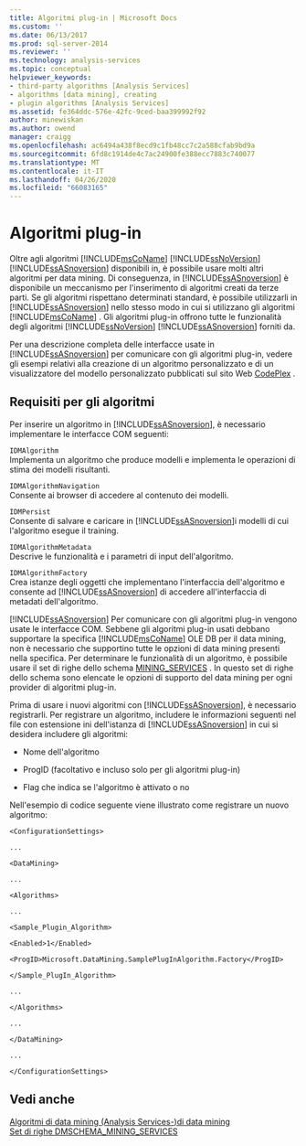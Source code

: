 ```yaml
---
title: Algoritmi plug-in | Microsoft Docs
ms.custom: ''
ms.date: 06/13/2017
ms.prod: sql-server-2014
ms.reviewer: ''
ms.technology: analysis-services
ms.topic: conceptual
helpviewer_keywords:
- third-party algorithms [Analysis Services]
- algorithms [data mining], creating
- plugin algorithms [Analysis Services]
ms.assetid: fe364ddc-576e-42fc-9ced-baa399992f92
author: minewiskan
ms.author: owend
manager: craigg
ms.openlocfilehash: ac6494a438f8ecd9c1fb48cc7c2a588cfab9bd9a
ms.sourcegitcommit: 6fd8c1914de4c7ac24900fe388ecc7883c740077
ms.translationtype: MT
ms.contentlocale: it-IT
ms.lasthandoff: 04/26/2020
ms.locfileid: "66083165"
---
```

# <a name="plugin-algorithms"></a>Algoritmi plug-in
  Oltre agli algoritmi [!INCLUDE[msCoName](../../includes/msconame-md.md)] [!INCLUDE[ssNoVersion](../../includes/ssnoversion-md.md)] [!INCLUDE[ssASnoversion](../../includes/ssasnoversion-md.md)] disponibili in, è possibile usare molti altri algoritmi per data mining. Di conseguenza, in [!INCLUDE[ssASnoversion](../../includes/ssasnoversion-md.md)] è disponibile un meccanismo per l'inserimento di algoritmi creati da terze parti. Se gli algoritmi rispettano determinati standard, è possibile utilizzarli in [!INCLUDE[ssASnoversion](../../includes/ssasnoversion-md.md)] nello stesso modo in cui si utilizzano gli algoritmi [!INCLUDE[msCoName](../../includes/msconame-md.md)] . Gli algoritmi plug-in offrono tutte le funzionalità degli algoritmi [!INCLUDE[ssNoVersion](../../includes/ssnoversion-md.md)] [!INCLUDE[ssASnoversion](../../includes/ssasnoversion-md.md)] forniti da.  
  
 Per una descrizione completa delle interfacce usate in [!INCLUDE[ssASnoversion](../../includes/ssasnoversion-md.md)] per comunicare con gli algoritmi plug-in, vedere gli esempi relativi alla creazione di un algoritmo personalizzato e di un visualizzatore del modello personalizzato pubblicati sul sito Web [CodePlex](https://go.microsoft.com/fwlink/?LinkID=87843) .  
  
## <a name="algorithm-requirements"></a>Requisiti per gli algoritmi  
 Per inserire un algoritmo in [!INCLUDE[ssASnoversion](../../includes/ssasnoversion-md.md)], è necessario implementare le interfacce COM seguenti:  
  
 `IDMAlgorithm`  
 Implementa un algoritmo che produce modelli e implementa le operazioni di stima dei modelli risultanti.  
  
 `IDMAlgorithmNavigation`  
 Consente ai browser di accedere al contenuto dei modelli.  
  
 `IDMPersist`  
 Consente di salvare e caricare in [!INCLUDE[ssASnoversion](../../includes/ssasnoversion-md.md)]i modelli di cui l'algoritmo esegue il training.  
  
 `IDMAlgorithmMetadata`  
 Descrive le funzionalità e i parametri di input dell'algoritmo.  
  
 `IDMAlgorithmFactory`  
 Crea istanze degli oggetti che implementano l'interfaccia dell'algoritmo e consente ad [!INCLUDE[ssASnoversion](../../includes/ssasnoversion-md.md)] di accedere all'interfaccia di metadati dell'algoritmo.  
  
 [!INCLUDE[ssASnoversion](../../includes/ssasnoversion-md.md)] Per comunicare con gli algoritmi plug-in vengono usate le interfacce COM. Sebbene gli algoritmi plug-in usati debbano supportare la specifica [!INCLUDE[msCoName](../../includes/msconame-md.md)] OLE DB per il data mining, non è necessario che supportino tutte le opzioni di data mining presenti nella specifica. Per determinare le funzionalità di un algoritmo, è possibile usare il set di righe dello schema [MINING_SERVICES](https://docs.microsoft.com/bi-reference/schema-rowsets/data-mining/dmschema-mining-services-rowset) . In questo set di righe dello schema sono elencate le opzioni di supporto del data mining per ogni provider di algoritmi plug-in.  
  
 Prima di usare i nuovi algoritmi con [!INCLUDE[ssASnoversion](../../includes/ssasnoversion-md.md)], è necessario registrarli. Per registrare un algoritmo, includere le informazioni seguenti nel file con estensione ini dell'istanza di [!INCLUDE[ssASnoversion](../../includes/ssasnoversion-md.md)] in cui si desidera includere gli algoritmi:  
  
-   Nome dell'algoritmo  
  
-   ProgID (facoltativo e incluso solo per gli algoritmi plug-in)  
  
-   Flag che indica se l'algoritmo è attivato o no  
  
 Nell'esempio di codice seguente viene illustrato come registrare un nuovo algoritmo:  
  
 `<ConfigurationSettings>`  
  
 `...`  
  
 `<DataMining>`  
  
 `...`  
  
 `<Algorithms>`  
  
 `...`  
  
 `<Sample_Plugin_Algorithm>`  
  
 `<Enabled>1</Enabled>`  
  
 `<ProgID>Microsoft.DataMining.SamplePlugInAlgorithm.Factory</ProgID>`  
  
 `</Sample_PlugIn_Algorithm>`  
  
 `...`  
  
 `</Algorithms>`  
  
 `...`  
  
 `</DataMining>`  
  
 `...`  
  
 `</ConfigurationSettings>`  
  
## <a name="see-also"></a>Vedi anche  
 [Algoritmi di data mining &#40;Analysis Services-&#41;di data mining](data-mining-algorithms-analysis-services-data-mining.md)   
 [Set di righe DMSCHEMA_MINING_SERVICES](https://docs.microsoft.com/bi-reference/schema-rowsets/data-mining/dmschema-mining-services-rowset)  
  
  
